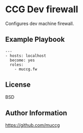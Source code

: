 CCG Dev firewall
================

Configures dev machine firewall.

Example Playbook
----------------

    ---
    - hosts: localhost
      become: yes
      roles:
        - muccg.fw


License
-------

BSD

Author Information
------------------
https://github.com/muccg
